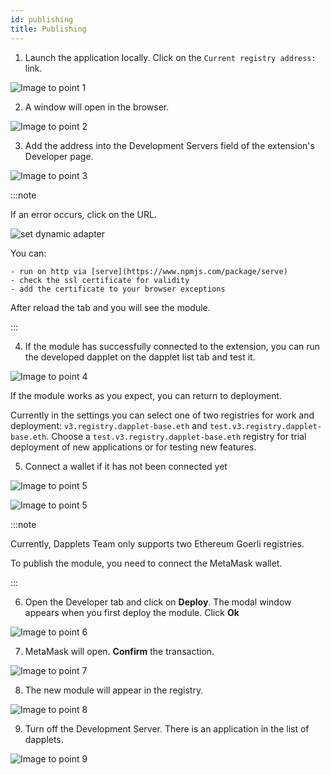 ```yaml
---
id: publishing
title: Publishing
---
```


1. Launch the application locally. Click on the `Current registry address:` link.

  ![Image to point 1](/img/pub_01.png)

2. A window will open in the browser.

  ![Image to point 2](/img/pub_02.png)

3. Add the address into the Development Servers field of the extension's Developer page.

  ![Image to point 3](/img/pub_03.png)

  :::note

  If an error occurs, click on the URL.

  ![set dynamic adapter](/img/gs_4.jpg)

  You can:

    - run on http via [serve](https://www.npmjs.com/package/serve)
    - check the ssl certificate for validity
    - add the certificate to your browser exceptions

  After reload the tab and you will see the module.

  :::

4. If the module has successfully connected to the extension, you can run the developed dapplet on the dapplet list tab and test it.

  ![Image to point 4](/img/pub_04.png)

  If the module works as you expect, you can return to deployment.
  
  Currently in the settings you can select one of two registries for work and deployment: `v3.registry.dapplet-base.eth` and `test.v3.registry.dapplet-base.eth`. Choose a `test.v3.registry.dapplet-base.eth` registry for trial deployment of new applications or for testing new features.

5. Connect a wallet if it has not been connected yet

  ![Image to point 5](/img/pub_05_1.png)

  ![Image to point 5](/img/pub_05_2.png)

  :::note

  Currently, Dapplets Team only supports two Ethereum Goerli registries.

  To publish the module, you need to connect the MetaMask wallet.

  :::

6. Open the Developer tab and click on **Deploy**. The modal window appears when you first deploy the module. Click **Ok**

  ![Image to point 6](/img/pub_07.png)

7. MetaMask will open. **Confirm** the transaction.

  ![Image to point 7](/img/pub_08.png)

8. The new module will appear in the registry.

  ![Image to point 8](/img/pub_09.png)

9. Turn off the Development Server. There is an application in the list of dapplets.

  ![Image to point 9](/img/pub_10.png)
